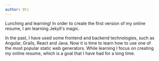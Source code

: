 ```yaml
---
author: Oti
---
```

Lunching and learning! In order to create the first version of my online resume, I am learning Jekyll's magic.

In the past, I have used some frontend and backend technologies, such as Angular, Grails, React and Java. Now it is time to learn how to use one of the most popular static web generators. While learning I focus on creating my online resume, which is a goal that I have had for a long time.